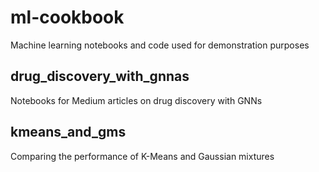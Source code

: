 # ml-cookbook
Machine learning notebooks and code used for demonstration purposes

## drug_discovery_with_gnnas
Notebooks for Medium articles on drug discovery with GNNs

## kmeans_and_gms
Comparing the performance of K-Means and Gaussian mixtures
